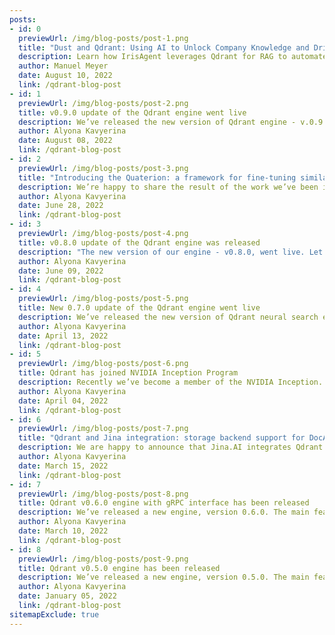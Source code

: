 ```yaml
---
posts:
- id: 0
  previewUrl: /img/blog-posts/post-1.png
  title: "Dust and Qdrant: Using AI to Unlock Company Knowledge and Drive Employee Productivity"
  description: Learn how IrisAgent leverages Qdrant for RAG to automate support, and improve resolution times, transforming customer service
  author: Manuel Meyer
  date: August 10, 2022
  link: /qdrant-blog-post
- id: 1
  previewUrl: /img/blog-posts/post-2.png
  title: v0.9.0 update of the Qdrant engine went live
  description: We’ve released the new version of Qdrant engine - v.0.9.0. It features the dynamic cluster scaling capabilities. Now Qdrant is more flexible with cluster deployment, allowing to move
  author: Alyona Kavyerina
  date: August 08, 2022
  link: /qdrant-blog-post
- id: 2
  previewUrl: /img/blog-posts/post-3.png
  title: "Introducing the Quaterion: a framework for fine-tuning similarity learning models"
  description: We’re happy to share the result of the work we’ve been into during the last months - Quaterion. It is a framework for fine-tuning similarity
  author: Alyona Kavyerina
  date: June 28, 2022
  link: /qdrant-blog-post
- id: 3
  previewUrl: /img/blog-posts/post-4.png
  title: v0.8.0 update of the Qdrant engine was released
  description: "The new version of our engine - v0.8.0, went live. Let’s go through the new features it has: On-disk payload storage allows storing more with less RAM usage."
  author: Alyona Kavyerina
  date: June 09, 2022
  link: /qdrant-blog-post
- id: 4
  previewUrl: /img/blog-posts/post-5.png
  title: New 0.7.0 update of the Qdrant engine went live
  description: We’ve released the new version of Qdrant neural search engine. Let’s see what’s new in update 0.7.0. 0.7 engine now supports JSON as a payload.
  author: Alyona Kavyerina
  date: April 13, 2022
  link: /qdrant-blog-post
- id: 5
  previewUrl: /img/blog-posts/post-6.png
  title: Qdrant has joined NVIDIA Inception Program
  description: Recently we’ve become a member of the NVIDIA Inception. It is a program that helps boost the evolution of technology startups through access to their cutting-edge technology
  author: Alyona Kavyerina
  date: April 04, 2022
  link: /qdrant-blog-post
- id: 6
  previewUrl: /img/blog-posts/post-7.png
  title: "Qdrant and Jina integration: storage backend support for DocArray"
  description: We are happy to announce that Jina.AI integrates Qdrant engine as a storage backend to their DocArray solution.
  author: Alyona Kavyerina
  date: March 15, 2022
  link: /qdrant-blog-post
- id: 7
  previewUrl: /img/blog-posts/post-8.png
  title: Qdrant v0.6.0 engine with gRPC interface has been released
  description: We’ve released a new engine, version 0.6.0. The main feature of the release in the gRPC interface — it is much faster than the REST API and ensures higher app performance due
  author: Alyona Kavyerina
  date: March 10, 2022
  link: /qdrant-blog-post
- id: 8
  previewUrl: /img/blog-posts/post-9.png
  title: Qdrant v0.5.0 engine has been released
  description: We’ve released a new engine, version 0.5.0. The main feature of the release in the gRPC interface — it is much faster than the REST API and ensures higher app performance due
  author: Alyona Kavyerina
  date: January 05, 2022
  link: /qdrant-blog-post
sitemapExclude: true
---
```

